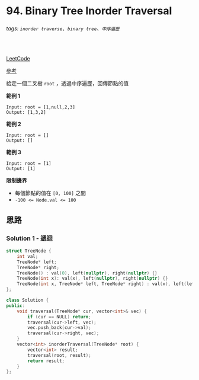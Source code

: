 # 94. Binary Tree Inorder Traversal

###### tags: `inorder traverse`、`binary tree`、`中序遍歷`
<br>

[LeetCode](https://leetcode.com/problems/binary-tree-inorder-traversal/)

[參考](https://github.com/youngyangyang04/leetcode-master/blob/master/problems/%E4%BA%8C%E5%8F%89%E6%A0%91%E7%9A%84%E8%BF%AD%E4%BB%A3%E9%81%8D%E5%8E%86.md)

給定一個二叉樹 `root` ，透過中序遍歷，回傳節點的值

**範例 1**

```
Input: root = [1,null,2,3]
Output: [1,3,2]
```

**範例 2**

```
Input: root = []
Output: []
```

**範例 3**

```
Input: root = [1]
Output: [1]
```

**限制邊界**
- 每個節點的值在 `[0, 100]` 之間
- `-100 <= Node.val <= 100`

## 思路

### Solution 1 - 遞迴

```CPP
struct TreeNode {
    int val;
    TreeNode* left;
    TreeNode* right;
    TreeNode() : val(0), left(nullptr), right(nullptr) {}
    TreeNode(int x): val(x), left(nullptr), right(nullptr) {}
    TreeNode(int x, TreeNode* left, TreeNode* right) : val(x), left(left), right(right) {}
};

class Solution {
public:
    void traversal(TreeNode* cur, vector<int>& vec) {
        if (cur == NULL) return;
        traversal(cur->left, vec);
        vec.push_back(cur->val);
        traversal(cur->right, vec);
    }
    vector<int> inorderTraversal(TreeNode* root) {
        vector<int> result;
        traversal(root, result);
        return result;
    }
};
```
